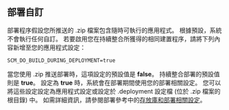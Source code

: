 ## <a name="deployment-customization"></a>部署自訂

部署程序假設您所推送的 .zip 檔案包含隨時可執行的應用程式。 根據預設，系統不會執行任何自訂。 若要啟用您在持續整合所獲得的相同建置程序，請將下列內容新增至您的應用程式設定：

    SCM_DO_BUILD_DURING_DEPLOYMENT=true 

當您使用 .zip 推送部署時，這項設定的預設值是 **false**。 持續整合部署的預設值則是 **true**。 設定為 **true** 時，系統會在部署期間使用您的部署相關設定。 您可以將這些設定設定為應用程式設定或設定於 .deployment 設定檔 (位於 .zip 檔案的根目錄) 中。 如需詳細資訊，請參閱部署參考中的[存放庫和部署相關設定](https://github.com/projectkudu/kudu/wiki/Configurable-settings#repository-and-deployment-related-settings)。